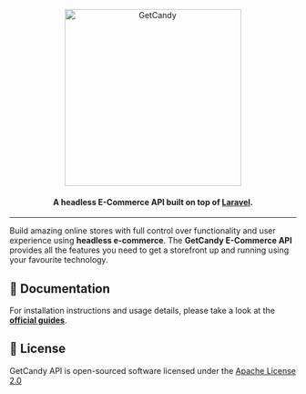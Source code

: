 <p align="center">
  <a href="https://getcandy.io/"><img src="https://getcandy.io/getcandy_logo.png" width="310" alt="GetCandy"></a>
</p>

<h4 align="center">A headless E-Commerce API built on top of <a href="https://laravel.com/" target="_blank">Laravel</a>.</h4>

---

Build amazing online stores with full control over functionality and user experience using **headless e-commerce**. The **GetCandy E-Commerce API** provides all the features you need to get a storefront up and running using your favourite technology.

## 📖 Documentation

For installation instructions and usage details, please take a look at the **[official guides](https://guides.getcandy.io/)**.

## 📄 License
GetCandy API is open-sourced software licensed under the [Apache License 2.0](LICENSE)

